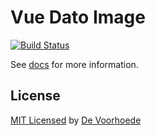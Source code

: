# Vue Dato Image

[![Build Status](https://img.shields.io/npm/v/vue-dato-image)](https://www.npmjs.com/package/vue-dato-image)

See [docs](https://vue-dato-image.netlify.com) for more information.

## License

[MIT Licensed](license) by [De Voorhoede](https://www.voorhoede.nl)
